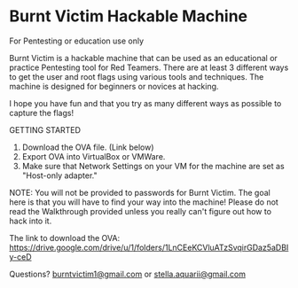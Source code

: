 # Burnt Victim Hackable Machine 
For Pentesting or education use only


Burnt Victim is a hackable machine that can be used as an educational or practice Pentesting tool for Red Teamers. There are at least 3 different ways to get the user and root flags using various tools and techniques. The machine is designed for beginners or novices at hacking. 

I hope you have fun and that you try as many different ways as possible to capture the flags! 

GETTING STARTED

1. Download the OVA file. (Link below)
2. Export OVA into VirtualBox or VMWare.
3. Make sure that Network Settings on your VM for the machine are set as "Host-only adapter."

NOTE: You will not be provided to passwords for Burnt Victim. The goal here is that you will have to find your way into the machine! Please do not read the Walkthrough provided unless you really can't figure out how to hack into it. 

The link to download the OVA: https://drive.google.com/drive/u/1/folders/1LnCEeKCVluATzSvqirGDaz5aDBIy-ceD

Questions? burntvictim1@gmail.com or stella.aquarii@gmail.com
